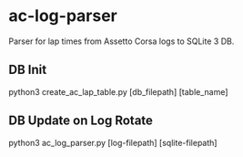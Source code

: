 # ac-log-parser
Parser for lap times from Assetto Corsa logs to SQLite 3 DB.

## DB Init
python3 create_ac_lap_table.py [db_filepath] [table_name]

## DB Update on Log Rotate
python3 ac_log_parser.py [log-filepath] [sqlite-filepath]